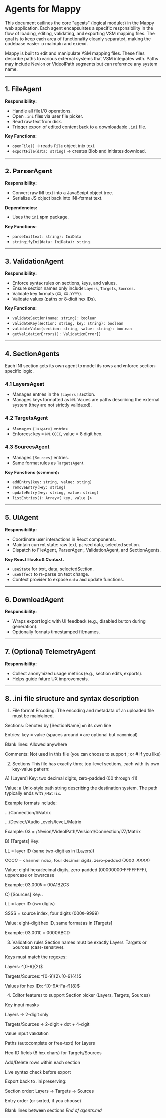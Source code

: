 # Agents for Mappy

This document outlines the core "agents" (logical modules) in the Mappy web application. Each agent encapsulates a specific responsibility in the flow of loading, editing, validating, and exporting VSM mapping files. The goal is to keep each area of functionality cleanly separated, making the codebase easier to maintain and extend.

Mappy is built to edit and manipulate VSM mapping files. These files describe paths to various external systems that VSM integrates with. Paths may include Nevion or VideoIPath segments but can reference any system name.

---

## 1. FileAgent

**Responsibility:**

* Handle all file I/O operations.
* Open `.ini` files via user file picker.
* Read raw text from disk.
* Trigger export of edited content back to a downloadable `.ini` file.

**Key Functions:**

* `openFile()` → reads `File` object into text.
* `exportFile(data: string)` → creates Blob and initiates download.

---

## 2. ParserAgent

**Responsibility:**

* Convert raw INI text into a JavaScript object tree.
* Serialize JS object back into INI-format text.

**Dependencies:**

* Uses the `ini` npm package.

**Key Functions:**

* `parseIni(text: string): IniData`
* `stringifyIni(data: IniData): string`

---

## 3. ValidationAgent

**Responsibility:**

* Enforce syntax rules on sections, keys, and values.
* Ensure section names only include `Layers`, `Targets`, `Sources`.
* Validate key formats (`XX`, `XX.YYYY`).
* Validate values (paths or 8‑digit hex IDs).

**Key Functions:**

* `validateSection(name: string): boolean`
* `validateKey(section: string, key: string): boolean`
* `validateValue(section: string, value: string): boolean`
* `getValidationErrors(): ValidationError[]`

---

## 4. SectionAgents

Each INI section gets its own agent to model its rows and enforce section-specific logic.

### 4.1 LayersAgent

* Manages entries in the `[Layers]` section.
* Manages keys formatted as `NN`. Values are paths describing the external system (they are not strictly validated).

### 4.2 TargetsAgent

* Manages `[Targets]` entries.
* Enforces: key = `NN.CCCC`, value = 8‑digit hex.

### 4.3 SourcesAgent

* Manages `[Sources]` entries.
* Same format rules as `TargetsAgent`.

**Key Functions (common):**

* `addEntry(key: string, value: string)`
* `removeEntry(key: string)`
* `updateEntry(key: string, value: string)`
* `listEntries(): Array<{ key, value }>`

---

## 5. UIAgent

**Responsibility:**

* Coordinate user interactions in React components.
* Maintain current state: raw text, parsed data, selected section.
* Dispatch to FileAgent, ParserAgent, ValidationAgent, and SectionAgents.

**Key React Hooks & Context:**

* `useState` for text, data, selectedSection.
* `useEffect` to re-parse on text change.
* Context provider to expose `data` and update functions.

---

## 6. DownloadAgent

**Responsibility:**

* Wraps export logic with UI feedback (e.g., disabled button during generation).
* Optionally formats timestamped filenames.

---

## 7. (Optional) TelemetryAgent

**Responsibility:**

* Collect anonymized usage metrics (e.g., section edits, exports).
* Helps guide future UX improvements.

---

## 8. .ini file structure and syntax description

1. File format
Encoding: The encoding and metadata of an uploaded file must be maintained.

Sections: Denoted by [SectionName] on its own line

Entries: key = value (spaces around = are optional but canonical)

Blank lines: Allowed anywhere

Comments: Not used in this file (you can choose to support ; or # if you like)

2. Sections
This file has exactly three top-level sections, each with its own key-value pattern:

A) [Layers]
Key: two decimal digits, zero-padded (00 through 41)

Value: a Unix-style path string describing the destination system.
The path typically ends with `/Matrix`.

Example formats include:

…/Connection/l<nn>/Matrix

…/Device/<DeviceName>/Audio Levels/level_<nn>/Matrix

Example:
03 = /Nevion/VideoIPath/Version1/Connection/l77/Matrix

B) [Targets]
Key: <LL>.<CCCC>

LL = layer ID (same two-digit as in [Layers])

CCCC = channel index, four decimal digits, zero-padded (0000–XXXX)

Value: eight hexadecimal digits, zero-padded (00000000–FFFFFFFF), uppercase or lowercase

Example:
03.0005 = 00A1B2C3

C) [Sources]
Key: <LL>.<SSSS>

LL = layer ID (two digits)

SSSS = source index, four digits (0000–9999)

Value: eight-digit hex ID, same format as in [Targets]

Example:
03.0010 = 0000ABCD

3. Validation rules
Section names must be exactly Layers, Targets or Sources (case-sensitive).

Keys must match the regexes:

Layers: ^[0-9]{2}$

Targets/Sources: ^[0-9]{2}\.[0-9]{4}$

Values for hex IDs: ^[0-9A-Fa-f]{8}$


4. Editor features to support
Section picker (Layers, Targets, Sources)

Key input masks

Layers → 2-digit only

Targets/Sources → 2-digit + dot + 4-digit

Value input validation

Paths (autocomplete or free-text) for Layers

Hex-ID fields (8 hex chars) for Targets/Sources

Add/Delete rows within each section

Live syntax check before export

Export back to .ini preserving:

Section order: Layers → Targets → Sources

Entry order (or sorted, if you choose)

Blank lines between sections
*End of agents.md*
